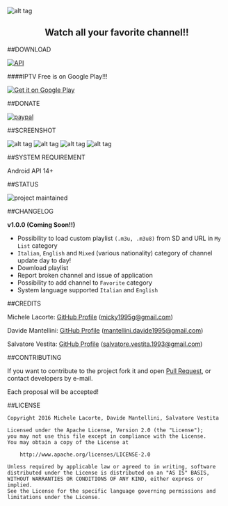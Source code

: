 ![alt tag](http://s32.postimg.org/lcrg2kfph/Progetto_Icona_Copia.png) 

<h2 align="center">Watch all your favorite channel!!</h1>

##DOWNLOAD

[![API](https://img.shields.io/badge/API-14%2B-yellow.svg?style=flat)](https://android-arsenal.com/api?level=14)

####IPTV Free is on Google Play!!!

<a href="null">
<img alt="Get it on Google Play" src="http://s13.postimg.org/543fm7tuf/google_play.png" />
</a>

##DONATE

[![paypal](https://www.paypalobjects.com/en_US/i/btn/btn_donateCC_LG.gif)](https://www.paypal.com/cgi-bin/webscr?cmd=_s-xclick&hosted_button_id=D6QRUWYCM5DFE)

##SCREENSHOT

![alt tag](http://s32.postimg.org/cdi0frgo5/screen1.png) 
![alt tag](http://s32.postimg.org/5gaz0re3p/screen2.png) 
![alt tag](http://s32.postimg.org/uacjv8mcl/screen3.png) 
![alt tag](http://s32.postimg.org/4bcs10j6t/screen4.png) 

##SYSTEM REQUIREMENT

Android API 14+

##STATUS

![project maintained](https://img.shields.io/badge/Project-Maintained-green.svg)

##CHANGELOG

**v1.0.0 (Coming Soon!!)**

- Possibility to load custom playlist `(.m3u, .m3u8)` from SD and URL in `My List` category
- `Italian`, `English` and `Mixed` (various nationality) category of channel update day to day!
- Download playlist
- Report broken channel and issue of application
- Possibility to add channel to `Favorite` category
- System language supported `Italian` and `English`

##CREDITS

Michele Lacorte: [GitHub Profile](https://github.com/michelelacorte) (micky1995g@gmail.com)

Davide Mantellini: [GitHub Profile](https://github.com/DavideMant) (mantellini.davide1995@gmail.com)
 
Salvatore Vestita: [GitHub Profile](https://github.com/saso93) (salvatore.vestita.1993@gmail.com)

##CONTRIBUTING

If you want to contribute to the project fork it and open [Pull Request](https://github.com/michelelacorte/IPTVFree/pulls), or contact developers by e-mail.

Each proposal will be accepted!

##LICENSE

```
Copyright 2016 Michele Lacorte, Davide Mantellini, Salvatore Vestita

Licensed under the Apache License, Version 2.0 (the "License");
you may not use this file except in compliance with the License.
You may obtain a copy of the License at

    http://www.apache.org/licenses/LICENSE-2.0

Unless required by applicable law or agreed to in writing, software
distributed under the License is distributed on an "AS IS" BASIS,
WITHOUT WARRANTIES OR CONDITIONS OF ANY KIND, either express or implied.
See the License for the specific language governing permissions and
limitations under the License.
```

